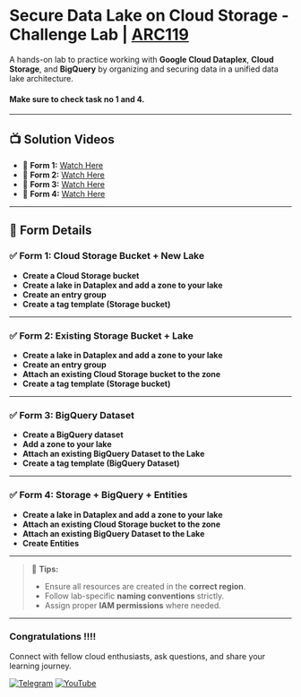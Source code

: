 #  Secure Data Lake on Cloud Storage - Challenge Lab | [ARC119](https://www.cloudskillsboost.google/catalog_lab/6445)

A hands-on lab to practice working with **Google Cloud Dataplex**, **Cloud Storage**, and **BigQuery** by organizing and securing data in a unified data lake architecture.
#### Make sure to check task no 1 and 4.
---

## 📺 Solution Videos

- 🔗 **Form 1:** [Watch Here](https://youtu.be/pm-6l7QAaQg)
- 🔗 **Form 2:** [Watch Here](https://youtu.be/UoGPnQs1W7w)
- 🔗 **Form 3:** [Watch Here](https://youtu.be/uWzQ37UrJG0)
- 🔗 **Form 4:** [Watch Here](https://youtu.be/smBxcz3ROjc)

---

## 🧩 Form Details

### ✅ Form 1: Cloud Storage Bucket + New Lake

- **Create a Cloud Storage bucket**
- **Create a lake in Dataplex and add a zone to your lake**
- **Create an entry group**
- **Create a tag template (Storage bucket)**
---

### ✅ Form 2: Existing Storage Bucket + Lake

- **Create a lake in Dataplex and add a zone to your lake**
- **Create an entry group**
- **Attach an existing Cloud Storage bucket to the zone**
- **Create a tag template (Storage bucket)**

---

### ✅ Form 3: BigQuery Dataset

- **Create a BigQuery dataset**
- **Add a zone to your lake**
- **Attach an existing BigQuery Dataset to the Lake**
- **Create a tag template (BigQuery Dataset)**



---

### ✅ Form 4: Storage + BigQuery + Entities

- **Create a lake in Dataplex and add a zone to your lake**
- **Attach an existing Cloud Storage bucket to the zone**
- **Attach an existing BigQuery Dataset to the Lake**
- **Create Entities**



---

> 🧠 **Tips:**
> - Ensure all resources are created in the **correct region**.
> - Follow lab-specific **naming conventions** strictly.
> - Assign proper **IAM permissions** where needed.

---

### Congratulations !!!!

Connect with fellow cloud enthusiasts, ask questions, and share your learning journey.  

[![Telegram](https://img.shields.io/badge/Telegram_Group-2CA5E0?style=for-the-badge&logo=telegram&logoColor=white)](https://t.me/+gBcgRTlZLyM4OGI1)
[![YouTube](https://img.shields.io/badge/Subscribe-FF0000?style=for-the-badge&logo=youtube&logoColor=white)](https://www.youtube.com/@drabhishek.5460?sub_confirmation=1)  

